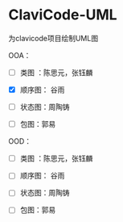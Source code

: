 # ClaviCode-UML

为clavicode项目绘制UML图

OOA：

- [ ] 类图 ：陈思元，张钰麟

- [x] 顺序图： 谷雨

- [ ] 状态图：周陶铸 

- [ ] 包图：郭易

OOD：

- [ ] 类图 ：陈思元，张钰麟

- [ ] 顺序图： 谷雨

- [ ] 状态图：周陶铸 

- [ ] 包图：郭易

